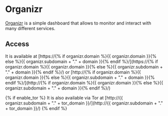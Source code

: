 # Organizr

[Organizr](https://organizr.app/) is a simple dashboard that allows to monitor and interact with many different services.

## Access

It is available at [https://{% if organizr.domain %}{{ organizr.domain }}{% else %}{{ organizr.subdomain + "." + domain }}{% endif %}/](https://{% if organizr.domain %}{{ organizr.domain }}{% else %}{{ organizr.subdomain + "." + domain }}{% endif %}/) or [http://{% if organizr.domain %}{{ organizr.domain }}{% else %}{{ organizr.subdomain + "." + domain }}{% endif %}/](http://{% if organizr.domain %}{{ organizr.domain }}{% else %}{{ organizr.subdomain + "." + domain }}{% endif %}/)

{% if enable_tor %}
It is also available via Tor at [http://{{ organizr.subdomain + "." + tor_domain }}/](http://{{ organizr.subdomain + "." + tor_domain }}/)
{% endif %}
